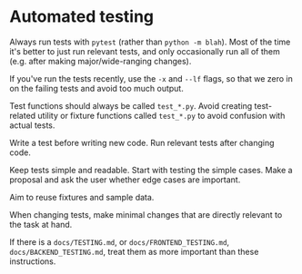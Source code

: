 # Automated testing

Always run tests with `pytest` (rather than `python -m blah`). Most of the time it's better to just run relevant tests, and only occasionally run all of them (e.g. after making major/wide-ranging changes).

If you've run the tests recently, use the `-x` and `--lf` flags, so that we zero in on the failing tests and avoid too much output.

Test functions should always be called `test_*.py`. Avoid creating test-related utility or fixture functions called `test_*.py` to avoid confusion with actual tests.

Write a test before writing new code. Run relevant tests after changing code.

Keep tests simple and readable. Start with testing the simple cases. Make a proposal and ask the user whether edge cases are important.

Aim to reuse fixtures and sample data.

When changing tests, make minimal changes that are directly relevant to the task at hand.

If there is a `docs/TESTING.md`, or `docs/FRONTEND_TESTING.md`, `docs/BACKEND_TESTING.md`, treat them as more important than these instructions.